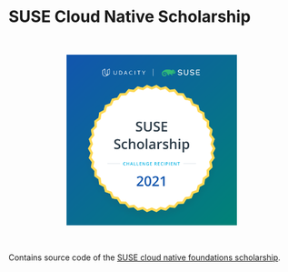 # SUSE Cloud Native Scholarship

<br>

<p align="center">
    <img src="SUSE+Scholarship+badge.png" alt="participation badge" width="300"/>
</p>

<br> 

Contains source code of the [SUSE cloud native foundations scholarship](https://www.udacity.com/scholarships/suse-cloud-native-foundations-scholarship).
